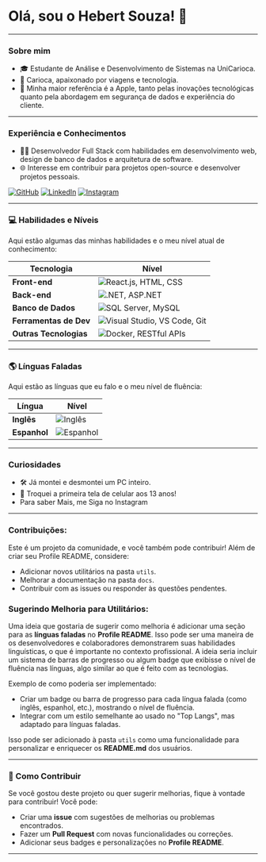 # Olá, sou o Hebert Souza! 👋

---

### Sobre mim
- 🎓 Estudante de Análise e Desenvolvimento de Sistemas na UniCarioca.
- 🌆 Carioca, apaixonado por viagens e tecnologia.
- 🍏 Minha maior referência é a Apple, tanto pelas inovações tecnológicas quanto pela abordagem em segurança de dados e experiência do cliente.

---

### Experiência e Conhecimentos
- 👨‍💻 Desenvolvedor Full Stack com habilidades em desenvolvimento web, design de banco de dados e arquitetura de software.
- 🌐 Interesse em contribuir para projetos open-source e desenvolver projetos pessoais.

[![GitHub](https://img.shields.io/badge/GitHub-100000?style=for-the-badge&logo=github&logoColor=white)](https://github.com/hebertsouza)
[![LinkedIn](https://img.shields.io/badge/LinkedIn-0A66C2?style=for-the-badge&logo=linkedin&logoColor=white)](https://www.linkedin.com/in/hebertsouza/)
[![Instagram](https://img.shields.io/badge/Instagram-E4405F?style=for-the-badge&logo=instagram&logoColor=white)](https://www.instagram.com/)

---

### 💻 Habilidades e Níveis

Aqui estão algumas das minhas habilidades e o meu nível atual de conhecimento:

| **Tecnologia**        | **Nível**                                                                                                                                           |
|-----------------------|-----------------------------------------------------------------------------------------------------------------------------------------------------|
| **Front-end**         | ![React.js, HTML, CSS](https://progress-bar.dev/70/?title=React.js%20HTML%20CSS&bg_color=000&border_color=30A3DC&title_color=E94D5F&text_color=FFF)   |
| **Back-end**          | ![.NET, ASP.NET](https://progress-bar.dev/80/?title=.NET%20ASP.NET&bg_color=000&border_color=30A3DC&title_color=E94D5F&text_color=FFF)              |
| **Banco de Dados**    | ![SQL Server, MySQL](https://progress-bar.dev/60/?title=SQL%20Server%20MySQL&bg_color=000&border_color=30A3DC&title_color=E94D5F&text_color=FFF)     |
| **Ferramentas de Dev**| ![Visual Studio, VS Code, Git](https://progress-bar.dev/80/?title=VS%20Visual%20Studio%20VS%20Code%20Git&bg_color=000&border_color=30A3DC&title_color=E94D5F&text_color=FFF) |
| **Outras Tecnologias**| ![Docker, RESTful APIs](https://progress-bar.dev/70/?title=Docker%20RESTful%20APIs&bg_color=000&border_color=30A3DC&title_color=E94D5F&text_color=FFF) |

---

### 🌎 Línguas Faladas

Aqui estão as línguas que eu falo e o meu nível de fluência:

| **Língua**      | **Nível**                                                                                                                   |
|-----------------|-----------------------------------------------------------------------------------------------------------------------------|
| **Inglês**      | ![Inglês](https://progress-bar.dev/90/?title=Inglês&bg_color=000&border_color=30A3DC&title_color=E94D5F&text_color=FFF)        |
| **Espanhol**    | ![Espanhol](https://progress-bar.dev/70/?title=Espanhol&bg_color=000&border_color=30A3DC&title_color=E94D5F&text_color=FFF)     |

---

### Curiosidades
- 🛠️ Já montei e desmontei um PC inteiro.
- 📱 Troquei a primeira tela de celular aos 13 anos!
- Para saber Mais, me Siga no Instagram

---

### Contribuições:
Este é um projeto da comunidade, e você também pode contribuir! Além de criar seu Profile README, considere:

- Adicionar novos utilitários na pasta `utils`.
- Melhorar a documentação na pasta `docs`.
- Contribuir com as issues ou responder às questões pendentes.

### Sugerindo Melhoria para Utilitários:
Uma ideia que gostaria de sugerir como melhoria é adicionar uma seção para as **línguas faladas** no **Profile README**. Isso pode ser uma maneira de os desenvolvedores e colaboradores demonstrarem suas habilidades linguísticas, o que é importante no contexto profissional. A ideia seria incluir um sistema de barras de progresso ou algum badge que exibisse o nível de fluência nas línguas, algo similar ao que é feito com as tecnologias.

Exemplo de como poderia ser implementado:

- Criar um badge ou barra de progresso para cada língua falada (como inglês, espanhol, etc.), mostrando o nível de fluência.
- Integrar com um estilo semelhante ao usado no "Top Langs", mas adaptado para línguas faladas.

Isso pode ser adicionado à pasta `utils` como uma funcionalidade para personalizar e enriquecer os **README.md** dos usuários.

---

### 🤝 Como Contribuir

Se você gostou deste projeto ou quer sugerir melhorias, fique à vontade para contribuir! Você pode:

- Criar uma **issue** com sugestões de melhorias ou problemas encontrados.
- Fazer um **Pull Request** com novas funcionalidades ou correções.
- Adicionar seus badges e personalizações no **Profile README**.

---

